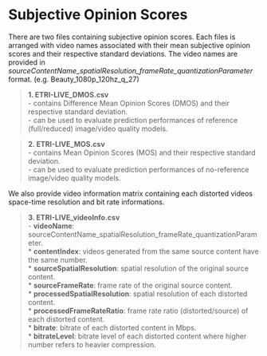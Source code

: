 # Subjective Opinion Scores

There are two files containing subjective opinion scores. Each files is arranged with video names associated with their mean subjective opinion scores and their respective standard deviations. 
The video names are provided in *sourceContentName_spatialResolution_frameRate_quantizationParameter* format. (e.g. Beauty_1080p_120hz_q_27)

>__1. ETRI-LIVE_DMOS.csv__   
>		- contains Difference Mean Opinion Scores (DMOS) and their respective standard deviation.   
>		- can be used to evaluate prediction performances of reference (full/reduced) image/video quality models.  


>__2. ETRI-LIVE_MOS.csv__  
>		- contains Mean Opinion Scores (MOS) and their respective standard deviation.  
>		- can be used to evaluate prediction performances of no-reference image/video quality models.  

We also provide video information matrix containing each distorted videos space-time resolution and bit rate informations.


>__3. ETRI-LIVE_videoInfo.csv__  
>		- __videoName__: sourceContentName_spatialResolution_frameRate_quantizationParameter.  
>		* __contentIndex__: videos generated from the same source content have the same number.  
>		* __sourceSpatialResolution__: spatial resolution of the original source content.  
>		* __sourceFrameRate__: frame rate of the original source content.  
>		* __processedSpatialResolution__: spatial resolution of each distorted content.  
>		* __processedFrameRateRatio__: frame rate ratio (distorted/source) of each distorted content.  
>		* __bitrate__: bitrate of each distorted content in Mbps.  
>		* __bitrateLevel__: bitrate level of each distorted content where higher number refers to heavier compression.  

